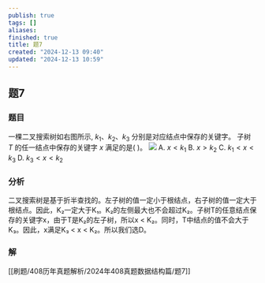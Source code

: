 ```yaml
---
publish: true
tags: []
aliases: 
finished: true
title: 题7
created: "2024-12-13 09:40"
updated: "2024-12-13 10:59"
---
```

## 题7
### 题目
 一棵二叉搜索树如右图所示, ${k}_{1}\text{、}{k}_{2}\text{、}{k}_{3}$ 分别是对应结点中保存的关键字。 子树 $T$ 的任一结点中保存的关键字 $x$ 满足的是( )。
![](https://img.hwenyi.live/202412131732780.webp)
A. $x < {k}_{1}$
B. $x > {k}_{2}$
C. ${k}_{1} < x < {k}_{3}$
D. ${k}_{3} < x < {k}_{2}$
### 分析

二叉搜索树是基于折半查找的。左子树的值一定小于根结点，右子树的值一定大于根结点。因此，K₂一定大于K₁。K₂的左侧最大也不会超过K₂。子树T的任意结点保存的关键字x，由于T是K₂的左子树，所以x < K₂。同时，T中结点的值不会大于K₃。因此，x满足K₃ < x < K₂。所以我们选D。

### 解
[[刷题/408历年真题解析/2024年408真题数据结构篇/题7]]
